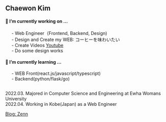 ## Chaewon Kim 


#### 🔭 I’m currently working on ...  
&nbsp;&nbsp;&nbsp;&nbsp; - Web Engineer（Frontend, Backend, Design)   
&nbsp;&nbsp;&nbsp;&nbsp; - Design and Create my WEB: コーヒーを味わいたい　   
&nbsp;&nbsp;&nbsp;&nbsp; - Create Videos [Youtube](https://www.youtube.com/channel/UC2kUVD1FHfNLtZRXI4Xm9Nw/featured)   
&nbsp;&nbsp;&nbsp;&nbsp; - Do some design works   

#### 🌱 I’m currently learning ...   
&nbsp;&nbsp;&nbsp;&nbsp; - WEB Front(react.js/javascript/typescript)  
&nbsp;&nbsp;&nbsp;&nbsp; - Backend(python/flask/go)  

##
2022.03. Majored in Computer Science and Engineering at Ewha Womans University   
2022.04. Working in Kobe(Japan) as a Web Engineer   
   
[Blog: Zenn](https://zenn.dev/chae_rryontop)


<!--
**cwkim0314/cwkim0314** is a ✨ _special_ ✨ repository because its `README.md` (this file) appears on your GitHub profile.

Here are some ideas to get you started:

- 🔭 I’m currently working on ...
- 🌱 I’m currently learning ...
- 👯 I’m looking to collaborate on ...
- 🤔 I’m looking for help with ...
- 💬 Ask me about ...
- 📫 How to reach me: ...
- 😄 Pronouns: ...
- ⚡ Fun fact: ...
-->
